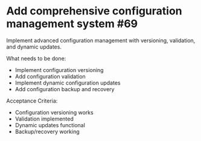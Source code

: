 # Add comprehensive configuration management system #69

Implement advanced configuration management with versioning, validation, and dynamic updates.

What needs to be done:
- Implement configuration versioning
- Add configuration validation
- Implement dynamic configuration updates
- Add configuration backup and recovery

Acceptance Criteria:
- Configuration versioning works
- Validation implemented
- Dynamic updates functional
- Backup/recovery working

